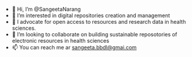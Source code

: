 - 👋 Hi, I’m @SangeetaNarang
- 👀 I’m interested in digital repositories creation and management
- 🌱 I advocate for open access to resources and research data in health sciences.
- 💞️ I’m looking to collaborate on building sustainable reposotories of electronic resources in health sciences
- 📫 You can reach me ar sangeeta.bbdl@gmai.com

<!---
SangeetaNarang/SangeetaNarang is a ✨ special ✨ repository because its `README.md` (this file) appears on your GitHub profile.
You can click the Preview link to take a look at your changes.
--->
